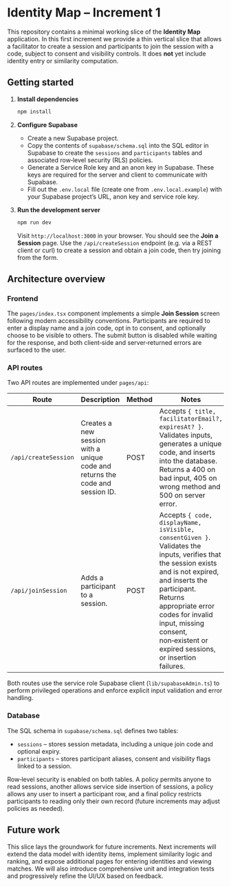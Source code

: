# Identity Map – Increment 1

This repository contains a minimal working slice of the **Identity Map** application.  In this first increment we provide a thin vertical slice that allows a facilitator to create a session and participants to join the session with a code, subject to consent and visibility controls.  It does **not** yet include identity entry or similarity computation.

## Getting started

1. **Install dependencies**

   ```bash
   npm install
   ```

2. **Configure Supabase**

   - Create a new Supabase project.
   - Copy the contents of `supabase/schema.sql` into the SQL editor in Supabase to create the `sessions` and `participants` tables and associated row‑level security (RLS) policies.
   - Generate a Service Role key and an anon key in Supabase.  These keys are required for the server and client to communicate with Supabase.
   - Fill out the `.env.local` file (create one from `.env.local.example`) with your Supabase project’s URL, anon key and service role key.

3. **Run the development server**

   ```bash
   npm run dev
   ```

   Visit `http://localhost:3000` in your browser.  You should see the **Join a Session** page.  Use the `/api/createSession` endpoint (e.g. via a REST client or curl) to create a session and obtain a join code, then try joining from the form.

## Architecture overview

### Frontend

The `pages/index.tsx` component implements a simple **Join Session** screen following modern accessibility conventions.  Participants are required to enter a display name and a join code, opt in to consent, and optionally choose to be visible to others.  The submit button is disabled while waiting for the response, and both client‑side and server‑returned errors are surfaced to the user.

### API routes

Two API routes are implemented under `pages/api`:

| Route | Description | Method | Notes |
|------|-------------|--------|------|
| `/api/createSession` | Creates a new session with a unique code and returns the code and session ID. | POST | Accepts `{ title, facilitatorEmail?, expiresAt? }`. Validates inputs, generates a unique code, and inserts into the database. Returns a 400 on bad input, 405 on wrong method and 500 on server error. |
| `/api/joinSession` | Adds a participant to a session. | POST | Accepts `{ code, displayName, isVisible, consentGiven }`. Validates the inputs, verifies that the session exists and is not expired, and inserts the participant. Returns appropriate error codes for invalid input, missing consent, non‑existent or expired sessions, or insertion failures. |

Both routes use the service role Supabase client (`lib/supabaseAdmin.ts`) to perform privileged operations and enforce explicit input validation and error handling.

### Database

The SQL schema in `supabase/schema.sql` defines two tables:

* `sessions` – stores session metadata, including a unique join code and optional expiry.
* `participants` – stores participant aliases, consent and visibility flags linked to a session.

Row‑level security is enabled on both tables.  A policy permits anyone to read sessions, another allows service side insertion of sessions, a policy allows any user to insert a participant row, and a final policy restricts participants to reading only their own record (future increments may adjust policies as needed).

## Future work

This slice lays the groundwork for future increments.  Next increments will extend the data model with identity items, implement similarity logic and ranking, and expose additional pages for entering identities and viewing matches.  We will also introduce comprehensive unit and integration tests and progressively refine the UI/UX based on feedback.
